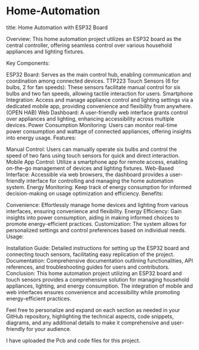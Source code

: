 # Home-Automation
title: Home Automation with ESP32 Board

Overview:
This home automation project utilizes an ESP32 board as the central controller, offering seamless control over various household appliances and lighting fixtures.

Key Components:

ESP32 Board: Serves as the main control hub, enabling communication and coordination among connected devices.
TTP223 Touch Sensors (6 for bulbs, 2 for fan speeds): These sensors facilitate manual control for six bulbs and two fan speeds, allowing tactile interaction for users.
Smartphone Integration: Access and manage appliance control and lighting settings via a dedicated mobile app, providing convenience and flexibility from anywhere. (OPEN HAB)
Web Dashboard: A user-friendly web interface grants control over appliances and lighting, enhancing accessibility across multiple devices.
Power Consumption Monitoring: Users can monitor real-time power consumption and wattage of connected appliances, offering insights into energy usage.
Features:

Manual Control: Users can manually operate six bulbs and control the speed of two fans using touch sensors for quick and direct interaction.
Mobile App Control: Utilize a smartphone app for remote access, enabling on-the-go management of devices and lighting fixtures.
Web-Based Interface: Accessible via web browsers, the dashboard provides a user-friendly interface for controlling and managing the home automation system.
Energy Monitoring: Keep track of energy consumption for informed decision-making on usage optimization and efficiency.
Benefits:

Convenience: Effortlessly manage home devices and lighting from various interfaces, ensuring convenience and flexibility.
Energy Efficiency: Gain insights into power consumption, aiding in making informed choices to promote energy-efficient practices.
Customization: The system allows for personalized settings and control preferences based on individual needs.
Usage:

Installation Guide: Detailed instructions for setting up the ESP32 board and connecting touch sensors, facilitating easy replication of the project.
Documentation: Comprehensive documentation outlining functionalities, API references, and troubleshooting guides for users and contributors.
Conclusion:
This home automation project utilizing an ESP32 board and touch sensors provides a comprehensive solution for managing household appliances, lighting, and energy consumption. The integration of mobile and web interfaces ensures convenience and accessibility while promoting energy-efficient practices.

Feel free to personalize and expand on each section as needed in your GitHub repository, highlighting the technical aspects, code snippets, diagrams, and any additional details to make it comprehensive and user-friendly for your audience.

I have uploaded the Pcb and code files for this project.




